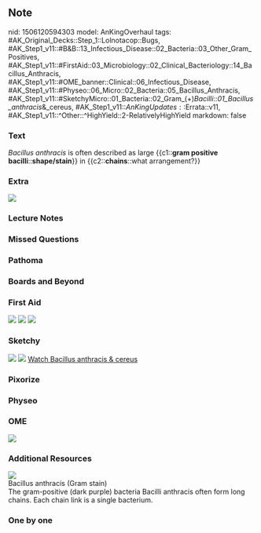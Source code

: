## Note
nid: 1506120594303
model: AnKingOverhaul
tags: #AK_Original_Decks::Step_1::Lolnotacop::Bugs, #AK_Step1_v11::#B&B::13_Infectious_Disease::02_Bacteria::03_Other_Gram_Positives, #AK_Step1_v11::#FirstAid::03_Microbiology::02_Clinical_Bacteriology::14_Bacillus_Anthracis, #AK_Step1_v11::#OME_banner::Clinical::06_Infectious_Disease, #AK_Step1_v11::#Physeo::06_Micro::02_Bacteria::05_Bacillus_Anthracis, #AK_Step1_v11::#SketchyMicro::01_Bacteria::02_Gram_(+)_Bacilli::01_Bacillus_anthracis_&_cereus, #AK_Step1_v11::$AnKingUpdates::$Errata::v11, #AK_Step1_v11::^Other::^HighYield::2-RelativelyHighYield
markdown: false

### Text
<i>Bacillus anthracis</i> is often described as large {{c1::<b>gram
positive bacilli</b>::<b>shape/stain</b>}} in
{{c2::<b>chains</b>::what arrangement?}}

### Extra
<img src="paste-118098715738585.jpg">

### Lecture Notes


### Missed Questions


### Pathoma


### Boards and Beyond


### First Aid
<img src="tmpeerjdorc.png"> <img src="tmplpvlrula.png"> <img src=
"tmpxwc8etoh.png">

### Sketchy
<img src="paste-486525305356289.jpg"> <img src=
"Screen%20Shot%202019-09-26%20at%208.14.06%20AM.png"> <a href=
"https://dashboard.sketchy.com/study/medical/courses/medical-microbiology/units/medical-microbiology-bacteria/videos/medical-microbiology-bacteria-gram-positive-bacilli-bacillus-anthracis-and-cereus?utm_source=anki&utm_medium=partnership&utm_campaign=february_update&utm_content=medical">
Watch Bacillus anthracis & cereus</a>

### Pixorize


### Physeo


### OME
<div class="ome-widget">
  <a href=
  "https://onlinemeded.org/spa/infectious-disease?ref=anki"><img src="_OME_AnkiFlashcards_Topic_1.png"></a>
</div>

### Additional Resources
<img src="big_55c20147aaba5.jpg">
<div>
  <div>
    <div>
      Bacillus anthracis (Gram stain)
    </div>
  </div>
  <div>
    <div>
      <div>
        The gram-positive (dark purple) bacteria Bacilli anthracis
        often form long chains. Each chain link is a single
        bacterium.
      </div>
    </div>
  </div>
</div>

### One by one

